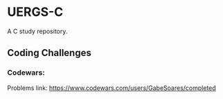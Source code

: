 # UERGS-C
A C study repository.

## Coding Challenges

### Codewars:

Problems link: https://www.codewars.com/users/GabeSoares/completed
